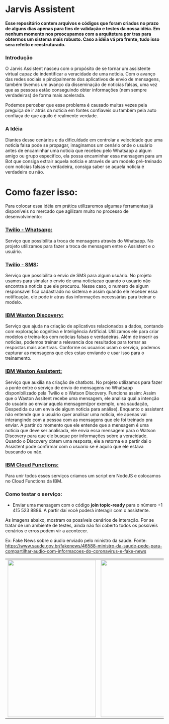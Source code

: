 # Jarvis Assistent

**Esse repositório contem arquivos e códigos que foram criados no prazo de alguns dias apenas para fins de validação e testes da nossa idéia. Em nenhum momento nos preocupamos com a arquitetura por tras para obtermos um sistema mais robusto. Caso a idéia vá pra frente, tudo isso sera refeito e reestruturado.**

### Introdução
O Jarvis Assistent nasceu com o propósito de se tornar um assistente virtual capaz de indentificar a veracidade de uma notícia. Com o avanço das redes sociais e pincipalmente dos aplicativos de envio de mensagens, também tivemos um avanço da disseminação de noticias falsas, uma vez que as pessoas estão conseguindo obter informações (nem sempre verdadeiras) de forma mais acelerada. 

Podemos perceber que esse problema é causado muitas vezes pela preguiça de ir atrás da noticia em fontes confiaveis ou também pela auto confiaça de que aquilo é realmente verdade.

### A Idéia
Diantes desse cenários e da dificuldade em controlar a velocidade que uma noticia falsa pode se propagar, imaginamos um cenário onde o usuário antes de encaminhar uma noticia que recebeu pelo Whatsapp a algum amigo ou grupo especifico, ela possa encaminhar essa mensagem para um Bot que consiga extrair aquela noticia e através de um modelo pré-treinado com noticias falsas e verdadeira, consiga saber se aquela noticia é verdadeira ou não.

# Como fazer isso:
Para colocar essa idéia em prática utilizaremos algumas ferramentas já disponíveis no mercado que agilizam muito no processo de desenvolvimento: 

### [Twilio - Whatsapp:]("https://www.twilio.com/whatsapp")
Serviço que possibilita a troca de mensagens através do Whatsapp. No projeto utilizamos para fazer a troca de mensagem entre o Assistent e o usuário.

### [Twilio - SMS:]("https://www.twilio.com/sms")
Serviço que possibilita o envio de SMS para algum usuário. No projeto usamos para simular o envio de uma noticiacao quando o usuario não encontra a noticia que ele procurou. Nesse caso, o numero de algum responsavel fica cadastrado no sistema e assim quando ele receber essa notificação, ele pode ir atras das informações necessárias para treinar o modelo.

### [IBM Waston Discovery:]("https://www.ibm.com/br-pt/cloud/watson-discovery")
Serviço que ajuda na criação  de aplicativos relacionados a dados, contando com exploração cognitiva e Inteligência Artificial. Utilizamos ele para criar modelos e treina-los com noticias falsas e verdadeiras. Além de inserir as noticias, podemos treinar a relevancia dos resultados para tornar as respostas mais acertivas. Conforme os usuarios usam o serviço, podemos capturar as mensagens que eles estao enviando e usar isso para o treinamento.

### [IBM Waston Assistent:]("https://www.ibm.com/cloud/watson-assistant/")
Serviço que auxilia na criação de chatbots. No projeto utilizamos para fazer a ponte entre o serviço de envio de mensagens no Whatsapp disponibilizado pela Twilio e o Watson Discovery.
Funciona assim: Assim que o Waston Assitent recebe uma mensagem, ele analisa qual a intenção do usuário ao enviar aquela mensagem(por exemplo, uma saudação, Despedida ou um envia de algum noticia para análise). Enquanto o assistent não entende que o usuário quer analisar uma noticia, ele apenas vai interangindo com a pessoa com as mensagens que ele foi treinado pra enviar. A partir do momento que ele entende que a mensagem é uma noticia que deve ser analisada, ele envia essa mensagem para o Watson Discovery para que ele busque por informações sobre a veracidade. Quando o Discovery obtem uma resposta, ele a retorna e a partir dai o Assistent pode confirmar com o usuario se é aquilo que ele estava buscando ou não.

### [IBM Cloud Functions:]("https://developer.ibm.com/api/view/cloudfunctions-prod:cloud-functions#Overview")

Para unir todos esses serviços criamos um script em NodeJS e colocamos  no Cloud Functions da IBM.

### Como testar o serviço:
- Enviar uma mensagem com o código **join topic-ready** para o número +1 415 523 8886. A partir daí você poderá interagir com o assistente.

As imagens abaixo, mostram os possíveis cenários de interação. Por se tratar de um ambiente de testes, ainda não foi coberto todos os possíveis cenários e erros podem vir a acontecer.

Ex: Fake News sobre o áudio enviado pelo ministro da saúde. Fonte: https://www.saude.gov.br/fakenews/46588-ministro-da-saude-pede-para-compartilhar-audio-com-informacoes-do-coronavirus-e-fake-news

| | | |
|:-------------------------:|:-------------------------:|:-------------------------:|
<img src="https://i.imgur.com/p8zookR.jpg" height="500" width="280"> | <img src="https://i.imgur.com/idIekNJ.jpg" height="500" width="280"> 

